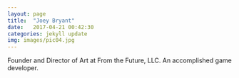 ```yaml
---
layout: page
title:  "Joey Bryant"
date:   2017-04-21 00:42:30 
categories: jekyll update
img: images/pic04.jpg
---
```

Founder and Director of Art at From the Future, LLC. An accomplished game developer.